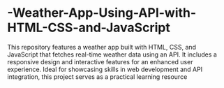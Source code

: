 # -Weather-App-Using-API-with-HTML-CSS-and-JavaScript
This repository features a weather app built with HTML, CSS, and JavaScript that fetches real-time weather data using an API. It includes a responsive design and interactive features for an enhanced user experience. Ideal for showcasing skills in web development and API integration, this project serves as a practical learning resource
